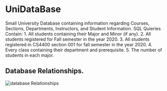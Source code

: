 # UniDataBase
  Small University Database containing information regarding Courses, Sections, Departments, Instructors, and Student Information.
  SQL Quieries Contain:
    1.  All students containing their Major and Minor (if any).
    2.  All students registered for Fall semester in the year 2020.
    3.  All students registered in CS4400 section 001 for fall semester in the year 2020.
    4.  Every class containing their department and prerequisite.
    5.  The number of students in each major.
    
 ## Database Relationships.
![database Relationships](https://user-images.githubusercontent.com/17136640/152025656-3364c986-2a95-4d93-97d9-132f767b48a4.PNG)
